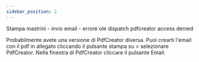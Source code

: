 ```yaml
---
sidebar_position: 2
---
```


Stampa mastrini - invio email - errore ole dispatch pdfcreator access denied

Probabilmente avete una versione di PdfCreator diversa.
Puoi crearti l'email con il pdf in allegato cliccando il pulsante stampa su > selezionare PdfCreator.
Nella finestra di PdfCreator cliccare il pulsante Email.

